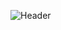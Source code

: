 ![Header](./[your-header-image-name.png](https://github.com/Valenti-Franco/Valenti-Franco/assets/94399375/4186646d-6b20-44ca-a7e5-6cff25a73178))

<!--![github-header-image](https://github.com/Valenti-Franco/Valenti-Franco/assets/94399375/4186646d-6b20-44ca-a7e5-6cff25a73178)

**Valenti-Franco/Valenti-Franco** is a ✨ _special_ ✨ repository because its `README.md` (this file) appears on your GitHub profile.

Here are some ideas to get you started:

- 🔭 I’m currently working on ...
- 🌱 I’m currently learning ...
- 👯 I’m looking to collaborate on ...
- 🤔 I’m looking for help with ...
- 💬 Ask me about ...
- 📫 How to reach me: ...
- 😄 Pronouns: ...
- ⚡ Fun fact: ...
-->
